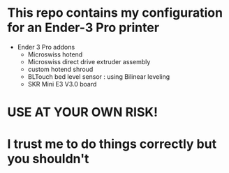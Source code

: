 # This repo contains my configuration for an Ender-3 Pro printer

- Ender 3 Pro addons
  - Microswiss hotend
  - Microswiss direct drive extruder assembly
  - custom hotend shroud
  - BLTouch bed level sensor : using Bilinear leveling
  - SKR Mini E3 V3.0 board
  
  
# **USE AT YOUR OWN RISK!**
# **I trust me to do things correctly but you shouldn't**
